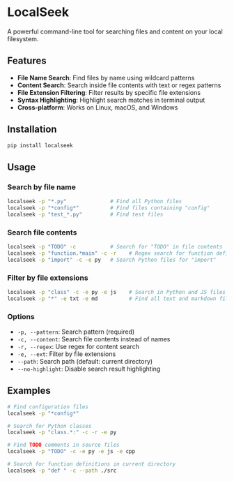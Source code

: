 # LocalSeek

A powerful command-line tool for searching files and content on your local filesystem.

## Features

- **File Name Search**: Find files by name using wildcard patterns
- **Content Search**: Search inside file contents with text or regex patterns
- **File Extension Filtering**: Filter results by specific file extensions
- **Syntax Highlighting**: Highlight search matches in terminal output
- **Cross-platform**: Works on Linux, macOS, and Windows

## Installation

```bash
pip install localseek
```

## Usage

### Search by file name
```bash
localseek -p "*.py"              # Find all Python files
localseek -p "*config*"          # Find files containing "config"
localseek -p "test_*.py"         # Find test files
```

### Search file contents
```bash
localseek -p "TODO" -c           # Search for "TODO" in file contents
localseek -p "function.*main" -c -r    # Regex search for function definitions
localseek -p "import" -c -e py   # Search Python files for "import"
```

### Filter by file extensions
```bash
localseek -p "class" -c -e py -e js    # Search in Python and JS files
localseek -p "*" -e txt -e md          # Find all text and markdown files
```

### Options
- `-p, --pattern`: Search pattern (required)
- `-c, --content`: Search file contents instead of names
- `-r, --regex`: Use regex for content search
- `-e, --ext`: Filter by file extensions
- `--path`: Search path (default: current directory)
- `--no-highlight`: Disable search result highlighting

## Examples

```bash
# Find configuration files
localseek -p "*config*"

# Search for Python classes
localseek -p "class.*:" -c -r -e py

# Find TODO comments in source files
localseek -p "TODO" -c -e py -e js -e cpp

# Search for function definitions in current directory
localseek -p "def " -c --path ./src
```